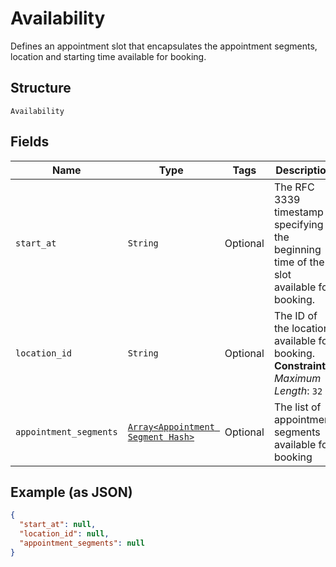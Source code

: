 
# Availability

Defines an appointment slot that encapsulates the appointment segments, location and starting time available for booking.

## Structure

`Availability`

## Fields

| Name | Type | Tags | Description |
|  --- | --- | --- | --- |
| `start_at` | `String` | Optional | The RFC 3339 timestamp specifying the beginning time of the slot available for booking. |
| `location_id` | `String` | Optional | The ID of the location available for booking.<br>**Constraints**: *Maximum Length*: `32` |
| `appointment_segments` | [`Array<Appointment Segment Hash>`](../../doc/models/appointment-segment.md) | Optional | The list of appointment segments available for booking |

## Example (as JSON)

```json
{
  "start_at": null,
  "location_id": null,
  "appointment_segments": null
}
```

